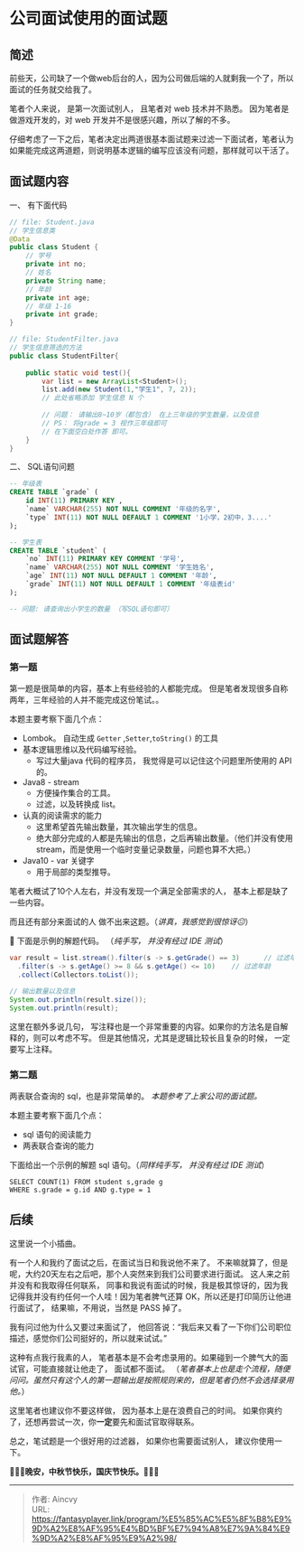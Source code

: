 # 公司面试使用的面试题


## 简述

前些天，公司缺了一个做web后台的人，因为公司做后端的人就剩我一个了，所以面试的任务就交给我了。

笔者个人来说， 是第一次面试别人， 且笔者对 web 技术并不熟悉。 因为笔者是做游戏开发的，对 web 开发并不是很感兴趣，所以了解的不多。

仔细考虑了一下之后，笔者决定出两道很基本面试题来过滤一下面试者，笔者认为如果能完成这两道题，则说明基本逻辑的编写应该没有问题，那样就可以干活了。



## 面试题内容

一、 有下面代码

```java
// file: Student.java
// 学生信息类
@Data
public class Student {
    // 学号
    private int no;
    // 姓名
    private String name;
    // 年龄
    private int age;
    // 年级 1-16
    private int grade;
}

// file: StudentFilter.java
// 学生信息筛选的方法
public class StudentFilter{
    
    public static void test(){
        var list = new ArrayList<Student>();
        list.add(new Student(1,"学生1", 7, 2));
        // 此处省略添加 学生信息 N 个
        
        // 问题： 请输出8~10岁（都包含） 在上三年级的学生数量，以及信息
        // PS： 将grade = 3 视作三年级即可
        // 在下面空白处作答 即可。
    }
}
```





二、 SQL语句问题

```sql
-- 年级表
CREATE TABLE `grade` (
	id INT(11) PRIMARY KEY ,
    `name` VARCHAR(255) NOT NULL COMMENT '年级的名字',
    `type` INT(11) NOT NULL DEFAULT 1 COMMENT '1小学，2初中，3....'
);

-- 学生表
CREATE TABLE `student` (
	`no` INT(11) PRIMARY KEY COMMENT '学号',
    `name` VARCHAR(255) NOT NULL COMMENT '学生姓名',
    `age` INT(11) NOT NULL DEFAULT 1 COMMENT '年龄',
    `grade` INT(11) NOT NULL DEFAULT 1 COMMENT '年级表id'
);

-- 问题: 请查询出小学生的数量 （写SQL语句即可）
```



## 面试题解答

### 第一题

第一题是很简单的内容，基本上有些经验的人都能完成。 但是笔者发现很多自称两年，三年经验的人并不能完成这份笔试。。

本题主要考察下面几个点：

- Lombok。  自动生成 `Getter` ,`Setter`,`toString()` 的工具
- 基本逻辑思维以及代码编写经验。
  - 写过大量java 代码的程序员， 我觉得是可以记住这个问题里所使用的 API 的。
- Java8 - stream
  - 方便操作集合的工具。
  -   过滤，以及转换成 list。
- 认真的阅读需求的能力  
  - 这里希望首先输出数量，其次输出学生的信息。 
  - 绝大部分完成的人都是先输出的信息，之后再输出数量。（他们并没有使用 stream，而是使用一个临时变量记录数量，问题也算不大把。）
- Java10 - var 关键字
  - 用于局部的类型推导。

笔者大概试了10个人左右，并没有发现一个满足全部需求的人， 基本上都是缺了一些内容。

而且还有部分来面试的人 做不出来这题。（*讲真，我感觉到很惊讶😐*）

🥳 下面是示例的解题代码。  （*纯手写， 并没有经过 IDE 测试*）

```java
var result = list.stream().filter(s -> s.getGrade() == 3)      // 过滤年级
  .filter(s -> s.getAge() >= 8 && s.getAge() <= 10)    // 过滤年龄
  .collect(Collectors.toList());

// 输出数量以及信息
System.out.println(result.size());
System.out.println(result);

```

这里在额外多说几句， 写注释也是一个非常重要的内容。如果你的方法名是自解释的，则可以考虑不写。 但是其他情况，尤其是逻辑比较长且复杂的时候， 一定要写上注释。

### 第二题

两表联合查询的 sql，也是非常简单的。  *本题参考了上家公司的面试题。*

本题主要考察下面几个点：

- sql 语句的阅读能力
-  两表联合查询的能力

下面给出一个示例的解题 sql 语句。（*同样纯手写， 并没有经过 IDE 测试*）

```mysql
SELECT COUNT(1) FROM student s,grade g
WHERE s.grade = g.id AND g.type = 1
```



## 后续

这里说一个小插曲。 

有一个人和我约了面试之后，在面试当日和我说他不来了。 不来嘛就算了，但是呢，大约20天左右之后吧，那个人突然来到我们公司要求进行面试。 这人来之前并没有和我取得任何联系， 同事和我说有面试的时候，我是极其惊讶的，因为我记得我并没有约任何一个人哇！因为笔者脾气还算 OK，所以还是打印简历让他进行面试了， 结果嘛，不用说，当然是 PASS 掉了。 

我有问过他为什么又要过来面试了， 他回答说：“我后来又看了一下你们公司职位描述，感觉你们公司挺好的，所以就来试试。” 

这种有点我行我素的人， 笔者基本是不会考虑录用的。如果碰到一个脾气大的面试官，可能直接就让他走了， 面试都不面试。 （*笔者基本上也是走个流程，随便问问。虽然只有这个人的第一题输出是按照规则来的，但是笔者仍然不会选择录用他。*） 

这里笔者也建议你不要这样做， 因为基本上是在浪费自己的时间。 如果你爽约了，还想再尝试一次，你**一定**要先和面试官取得联系。



总之，笔试题是一个很好用的过滤器， 如果你也需要面试别人， 建议你使用一下。 



**🎉🎉🎉晚安，中秋节快乐，国庆节快乐。🎉🎉🎉**

---

> 作者: Aincvy  
> URL: https://fantasyplayer.link/program/%E5%85%AC%E5%8F%B8%E9%9D%A2%E8%AF%95%E4%BD%BF%E7%94%A8%E7%9A%84%E9%9D%A2%E8%AF%95%E9%A2%98/  

